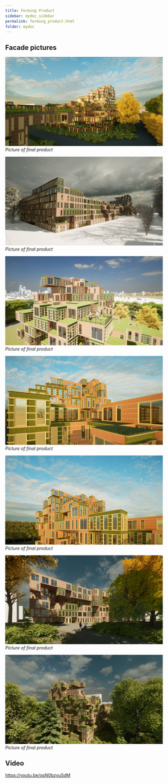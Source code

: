 ```yaml
---
title: Forming Product
sidebar: mydoc_sidebar
permalink: forming_product.html
folder: mydoc
---
```

## Facade pictures
![im0](../images/Image6.jpg) 
*Picture of final product*

![im1](../images/Image1_000.jpg) 
*Picture of final product*

![im2](../images/Image3.jpg) 
*Picture of final product*

![im3](../images/Image4_000.jpg) 
*Picture of final product*

![im4](../images/Image5.jpg) 
*Picture of final product*

![im5](../images/Image9.jpg) 
*Picture of final product*

![im6](../images/Image10.jpg) 
*Picture of final product*

## Video
https://youtu.be/qsN0bzyuSdM